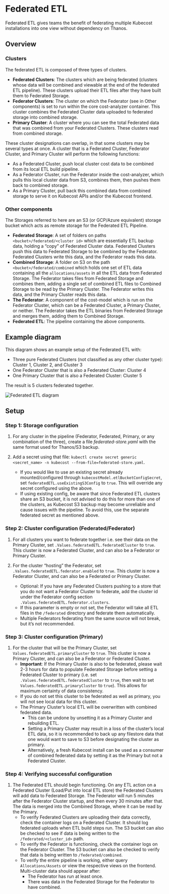# Federated ETL

Federated ETL gives teams the benefit of federating multiple Kubecost installations into one view without dependency on Thanos.
## Overview

### Clusters
The federated ETL is composed of three types of clusters.

* **Federated Clusters**: The clusters which are being federated (clusters whose data will be combined and viewable at the end of the federated ETL pipeline). These clusters upload their ETL files after they have built them to Federated Storage.
* **Federator Clusters**: The cluster on which the Federator (see in Other components) is set to run within the core cost-analyzer container. This cluster combines the Federated Cluster data uploaded to federated storage into combined storage.
* **Primary Cluster**: A cluster where you can see the total Federated data that was combined from your Federated Clusters. These clusters read from combined storage.

These cluster designations can overlap, in that some clusters may be several types at once. A cluster that is a Federated Cluster, Federator Cluster, and Primary Cluster will perform the following functions:
* As a Federated Cluster, push local cluster cost data to be combined from its local ETL build pipeline.
* As a Federator Cluster, run the Federator inside the cost-analyzer, which pulls this local cluster data from S3, combines them, then pushes them back to combined storage.
* As a Primary Cluster, pull back this combined data from combined storage to serve it on Kubecost APIs and/or the Kubecost frontend.

### Other components
The Storages referred to here are an S3 (or GCP/Azure equivalent) storage bucket which acts as remote storage for the Federated ETL Pipeline.

* **Federated Storage**: A set of folders on paths `<bucket>/federated/<cluster id>` which are essentially ETL backup data, holding a “copy” of Federated Cluster data. Federated Clusters push this data to Federated Storage to be combined by the Federator. Federated Clusters write this data, and the Federator reads this data.
* **Combined Storage**: A folder on S3 on the path `<bucket>/federated/combined` which holds one set of ETL data containing all the `allocations/assets` in all the ETL data from Federated Storage. The Federator takes files from Federated Storage and combines them, adding a single set of combined ETL files to Combined Storage to be read by the Primary Cluster. The Federator writes this data, and the Primary Cluster reads this data.
* **The Federator**: A component of the cost-model which is run on the Federator Cluster, which can be a Federated Cluster, a Primary Cluster, or neither. The Federator takes the ETL binaries from Federated Storage and merges them, adding them to Combined Storage.
* **Federated ETL**: The pipeline containing the above components.

## Example diagram
This diagram shows an example setup of the Federated ETL with:
* Three pure Federated Clusters (not classified as any other cluster type): Cluster 1, Cluster 2, and Cluster 3
* One Federator Cluster that is also a Federated Cluster: Cluster 4
* One Primary Cluster that is also a Federated Cluster: Cluster 5

The result is 5 clusters federated together.

![Federated ETL diagram](https://user-images.githubusercontent.com/32113845/200037732-102f12b4-732b-435c-b3d0-c23018a6a7e6.png)


## Setup
### Step 1: Storage configuration

1. For any cluster in the pipeline (Federator, Federated, Primary, or any combination of the three), create a file *federated-store.yaml* with the same format used for Thanos/S3 backup.
2. Add a secret using that file: `kubectl create secret generic <secret_name> -n kubecost --from-file=federated-store.yaml`.

    * If you would like to use an existing secret already mounted/configured through `kubecostModel.etlBucketConfigSecret`, set `federatedETL.useExistingS3Config` to `true`. This will override any secret configured using the above.
    * If using existing config, be aware that since Federated ETL clusters share an S3 bucket, it is not advised to do this for more than one of the clusters, as Kubecost S3 backup may become unreliable and cause issues with the pipeline. To avoid this, use the separate federated secret as mentioned above.

### Step 2: Cluster configuration (Federated/Federator)

1. For all clusters you want to federate together i.e. see their data on the Primary Cluster, set `.Values.federatedETL.federatedCluster` to `true`. This cluster is now a Federated Cluster, and can also be a Federator or Primary Cluster.

2. For the cluster “hosting” the Federator, set `.Values.federatedETL.federator.enabled` to `true`. This cluster is now a Federator Cluster, and can also be a Federated or Primary Cluster.
    * Optional: If you have any Federated Clusters pushing to a store that you do not want a Federator Cluster to federate, add the cluster id under the Federator config section `.Values.federatedETL.federator.clusters`.
    * If this parameter is empty or not set, the Federator will take all ETL files in the `/federated` directory and federate them automatically.
    * Multiple Federators federating from the same source will not break, but it’s not recommended.

### Step 3: Cluster configuration (Primary)
1. For the cluster that will be the Primary Cluster, set `Values.federatedETL.primaryCluster` to `true`. This cluster is now a Primary Cluster, and can also be a Federator or Federated Cluster.
   * **Important**: If the Primary Cluster is also to be federated, please wait 2-3 hours for data to populate Federated Storage before setting a Federated Cluster to primary (i.e. set `.Values.federatedETL.federatedCluster` to `true`, then wait to set `Values.federatedETL.primaryCluster` to `true`). This allows for maximum certainty of data consistency.
   * If you do not set this cluster to be federated as well as primary, you will not see local data for this cluster.
   * The Primary Cluster’s local ETL will be overwritten with combined federated data.
        * This can be undone by unsetting it as a Primary Cluster and rebuilding ETL.
        * Setting a Primary Cluster may result in a loss of the cluster’s local ETL data, so it is recommended to back up any filestore data that one would want to save to S3 before designating the cluster as primary. 
        * Alternatively, a fresh Kubecost install can be used as a consumer of combined federated data by setting it as the Primary but not a Federated Cluster.

### Step 4: Verifying successful configuration
1. The Federated ETL should begin functioning. On any ETL action on a Federated Cluster (Load/Put into local ETL store) the Federated Clusters will add data to Federated Storage. The Federator will run 5 minutes after the Federator Cluster startup, and then every 30 minutes after that. The data is merged into the Combined Storage, where it can be read by the Primary.
    * To verify Federated Clusters are uploading their data correctly, check the container logs on a Federated Cluster. It should log federated uploads when ETL build steps run. The S3 bucket can also be checked to see if data is being written to the `/federated/<cluster_id>` path.
    * To verify the Federator is functioning, check the container logs on the Federator Cluster. The S3 bucket can also be checked to verify that data is being written to `/federated/combined`.
    * To verify the entire pipeline is working, either query `Allocations/Assets` or view the respective views on the frontend. Multi-cluster data should appear after:
        * The Federator has run at least once.
        * There was data in the Federated Storage for the Federator to have combined.

<!--- {"article":"10015110616599","section":"1500002777682","permissiongroup":"1500001277122"} --->
